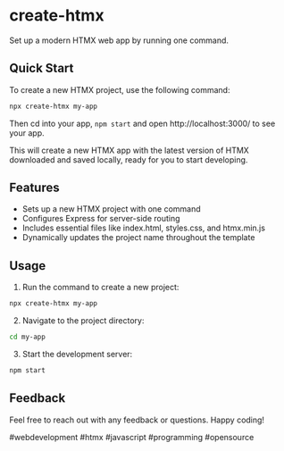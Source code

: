# create-htmx

Set up a modern HTMX web app by running one command.

## Quick Start

To create a new HTMX project, use the following command:

```bash
npx create-htmx my-app
```

Then cd into your app, `npm start` and open http://localhost:3000/ to see your app.

This will create a new HTMX app with the latest version of HTMX downloaded and saved locally, ready for you to start developing.

## Features

-   Sets up a new HTMX project with one command
-   Configures Express for server-side routing
-   Includes essential files like index.html, styles.css, and htmx.min.js
-   Dynamically updates the project name throughout the template

## Usage

1. Run the command to create a new project:

```bash
npx create-htmx my-app
```

2. Navigate to the project directory:

```bash
cd my-app
```

3. Start the development server:

```bash
npm start
```

## Feedback

Feel free to reach out with any feedback or questions. Happy coding!

#webdevelopment #htmx #javascript #programming #opensource
